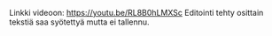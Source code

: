Linkki videoon: https://youtu.be/RL8B0hLMXSc
Editointi tehty osittain tekstiä saa syötettyä mutta ei tallennu.
